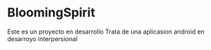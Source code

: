 # BloomingSpirit
Este es un proyecto en desarrollo
Trata de una aplicasion android en desarroyo interpersional 
